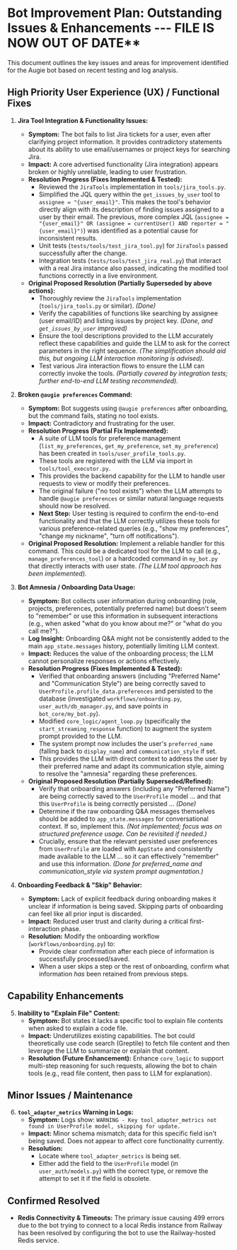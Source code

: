 # Bot Improvement Plan: Outstanding Issues & Enhancements --- FILE IS NOW OUT OF DATE**

This document outlines the key issues and areas for improvement identified for the Augie bot based on recent testing and log analysis.

## High Priority User Experience (UX) / Functional Fixes

1. **Jira Tool Integration & Functionality Issues:**
    * **Symptom:** The bot fails to list Jira tickets for a user, even after clarifying project information. It provides contradictory statements about its ability to use email/usernames or project keys for searching Jira.
    * **Impact:** A core advertised functionality (Jira integration) appears broken or highly unreliable, leading to user frustration.
    * **Resolution Progress (Fixes Implemented & Tested):**
        * Reviewed the `JiraTools` implementation in `tools/jira_tools.py`.
        * Simplified the JQL query within the `get_issues_by_user` tool to `assignee = "{user_email}"`. This makes the tool's behavior directly align with its description of finding issues assigned to a user by their email. The previous, more complex JQL (`assignee = "{user_email}" OR (assignee = currentUser() AND reporter = "{user_email}")`) was identified as a potential cause for inconsistent results.
        * Unit tests (`tests/tools/test_jira_tool.py`) for `JiraTools` passed successfully after the change.
        * Integration tests (`tests/tools/test_jira_real.py`) that interact with a real Jira instance also passed, indicating the modified tool functions correctly in a live environment.
    * **Original Proposed Resolution (Partially Superseded by above actions):**
        * Thoroughly review the `JiraTools` implementation (`tools/jira_tools.py` or similar). *(Done)*
        * Verify the capabilities of functions like searching by assignee (user email/ID) and listing issues by project key. *(Done, and `get_issues_by_user` improved)*
        * Ensure the tool descriptions provided to the LLM accurately reflect these capabilities and guide the LLM to ask for the correct parameters in the right sequence. *(The simplification should aid this, but ongoing LLM interaction monitoring is advised).*
        * Test various Jira interaction flows to ensure the LLM can correctly invoke the tools. *(Partially covered by integration tests; further end-to-end LLM testing recommended).*

2. **Broken `@augie preferences` Command:**
    * **Symptom:** Bot suggests using `@augie preferences` after onboarding, but the command fails, stating no tool exists.
    * **Impact:** Contradictory and frustrating for the user.
    * **Resolution Progress (Partial Fix Implemented):**
        * A suite of LLM tools for preference management (`list_my_preferences`, `get_my_preference`, `set_my_preference`) has been created in `tools/user_profile_tools.py`.
        * These tools are registered with the LLM via import in `tools/tool_executor.py`.
        * This provides the backend capability for the LLM to handle user requests to view or modify their preferences.
        * The original failure ("no tool exists") when the LLM attempts to handle `@augie preferences` or similar natural language requests should now be resolved.
        * **Next Step:** User testing is required to confirm the end-to-end functionality and that the LLM correctly utilizes these tools for various preference-related queries (e.g., "show my preferences", "change my nickname", "turn off notifications").
    * **Original Proposed Resolution:** Implement a reliable handler for this command. This could be a dedicated tool for the LLM to call (e.g., `manage_preferences_tool`) or a hardcoded command in `my_bot.py` that directly interacts with user state. *(The LLM tool approach has been implemented).*

3. **Bot Amnesia / Onboarding Data Usage:**
    * **Symptom:** Bot collects user information during onboarding (role, projects, preferences, potentially preferred name) but doesn't seem to "remember" or use this information in subsequent interactions (e.g., when asked "what do you know about me?" or "what do you call me?").
    * **Log Insight:** Onboarding Q&A might not be consistently added to the main `app_state.messages` history, potentially limiting LLM context.
    * **Impact:** Reduces the value of the onboarding process; the LLM cannot personalize responses or actions effectively.
    * **Resolution Progress (Fixes Implemented & Tested):**
        * Verified that onboarding answers (including "Preferred Name" and "Communication Style") are being correctly saved to `UserProfile.profile_data.preferences` and persisted to the database (investigated `workflows/onboarding.py`, `user_auth/db_manager.py`, and save points in `bot_core/my_bot.py`).
        * Modified `core_logic/agent_loop.py` (specifically the `start_streaming_response` function) to augment the system prompt provided to the LLM.
        * The system prompt now includes the user's `preferred_name` (falling back to `display_name`) and `communication_style` if set.
        * This provides the LLM with direct context to address the user by their preferred name and adapt its communication style, aiming to resolve the "amnesia" regarding these preferences.
    * **Original Proposed Resolution (Partially Superseded/Refined):**
        * Verify that onboarding answers (including any "Preferred Name") are being correctly saved to the `UserProfile` model ... and that this `UserProfile` is being correctly persisted ... *(Done)*
        * Determine if the raw onboarding Q&A messages themselves should be added to `app_state.messages` for conversational context. If so, implement this. *(Not implemented; focus was on structured preference usage. Can be revisited if needed.)*
        * Crucially, ensure that the relevant persisted user preferences from `UserProfile` are loaded with `AppState` and consistently made available to the LLM ... so it can effectively "remember" and use this information. *(Done for preferred_name and communication_style via system prompt augmentation.)*

4. **Onboarding Feedback & "Skip" Behavior:**
    * **Symptom:** Lack of explicit feedback during onboarding makes it unclear if information is being saved. Skipping parts of onboarding can feel like all prior input is discarded.
    * **Impact:** Reduced user trust and clarity during a critical first-interaction phase.
    * **Resolution:** Modify the onboarding workflow (`workflows/onboarding.py`) to:
        * Provide clear confirmation after each piece of information is successfully processed/saved.
        * When a user skips a step or the rest of onboarding, confirm what information *has* been retained from previous steps.

## Capability Enhancements

5. **Inability to "Explain File" Content:**
    * **Symptom:** Bot states it lacks a specific tool to explain file contents when asked to explain a code file.
    * **Impact:** Underutilizes existing capabilities. The bot could theoretically use code search (Greptile) to fetch file content and then leverage the LLM to summarize or explain that content.
    * **Resolution (Future Enhancement):** Enhance `core_logic` to support multi-step reasoning for such requests, allowing the bot to chain tools (e.g., read file content, then pass to LLM for explanation).

## Minor Issues / Maintenance

6. **`tool_adapter_metrics` Warning in Logs:**
    * **Symptom:** Logs show: `WARNING - Key tool_adapter_metrics not found in UserProfile model, skipping for update.`
    * **Impact:** Minor schema mismatch; data for this specific field isn't being saved. Does not appear to affect core functionality currently.
    * **Resolution:**
        * Locate where `tool_adapter_metrics` is being set.
        * Either add the field to the `UserProfile` model (in `user_auth/models.py`) with the correct type, or remove the attempt to set it if the field is obsolete.

## Confirmed Resolved

* **Redis Connectivity & Timeouts:** The primary issue causing 499 errors due to the bot trying to connect to a local Redis instance from Railway has been resolved by configuring the bot to use the Railway-hosted Redis service.
